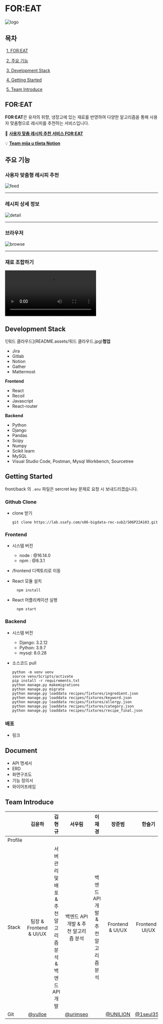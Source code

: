 # FOR:EAT

![logo](README.assets/logo.png)

## 목차

​	[1. FOR:EAT](#for:eat)

​	[2. 주요 기능](#주요-기능)

​	[3. Development Stack](#development-stack)

​	[4. Getting Started](#getting-started)

​	[5. Team Introduce](#team-introduce)



## FOR:EAT

**FOR:EAT**은 유저의 취향, 냉장고에 있는 재료를 반영하여 다양한 알고리즘을 통해 사용자 맞춤형으로 레시피를 추천하는 서비스입니다. 

🍴 [**사용자 맞춤 레시피 추천 서비스 FOR:EAT**](https://j6a103.p.ssafy.io/)

💡 [**Team mija u tlieta Notion**](https://www.notion.so/FOR-EAT-e294d1ecbda54887aa3d1930119d6e95)



## 주요 기능

### 사용자 맞춤형 레시피 추천

![feed](README.assets/feed.PNG)



<hr/>

### 레시피 상세 정보

![detail](README.assets/detail.PNG)

<hr/>

### 브라우저

![browse](README.assets/browse.PNG)

<hr/>

### 재료 조합하기

<video src="README.assets/bandicam 2022-04-05 16-31-52-554.mp4"></video>





## Development Stack

![워드 클라우드](README.assets/워드 클라우드.jpg)**협업**
- Jira
- Gitlab
- Notion
- Gather
- Mattermost

**Frontend**

- React
- Recoil
- Javascript
- React-router

**Backend**

- Python
- Django
- Pandas
- Scipy
- Numpy
- Scikit learn
- MySQL
- Visual Studio Code, Postman, Mysql Workbench, Sourcetree





## Getting Started

front/back 의 `.env` 파일은 sercret key 문제로 요청 시 보내드리겠습니다.

### **Github Clone**

- clone 받기

  ```
  git clone https://lab.ssafy.com/s06-bigdata-rec-sub2/S06P22A103.git
  ```

### **Frontend**

- 시스템 버전
    - node : @16.14.0
    - npm : @8.3.1
- /frontend 디렉토리로 이동
- React 모듈 설치
  
    ```
      npm install
    ```
    
- React 어플리케이션 실행
  
    ```
      npm start
    ```
    

### **Backend**

- 시스템 버전
    - Django: 3.2.12
    - Python: 3.9.7
    - mysql: 8.0.28
- 소스코드 pull
  
    ```
    python -m venv venv
    source venv/Scripts/activate
    pip install -r requirements.txt
    python manage.py makemigrations
    python manage.py migrate
    python manage.py loaddata recipes/fixtures/ingredient.json
    python manage.py loaddata recipes/fixtures/keyword.json
    python manage.py loaddata recipes/fixtures/allergy.json
    python manage.py loaddata recipes/fixtures/category.json
    python manage.py loaddata recipes/fixtures/recipe_final.json
    ```
    

### 배포

- 링크



## Document

- API 명세서
- ERD
- 화면구조도
- 기능 정의서
- 와이어프레임



## Team Introduce

|         |                김윤하                |                          김현규                          |                 서우림                 |                이재경                |                 장준범                  |                  한슬기                  |
| ------- | :----------------------------------: | :------------------------------------------------------: | :------------------------------------: | :----------------------------------: | :-------------------------------------: | :--------------------------------------: |
| Profile |                                      |                                                          |                                        |                                      |                                         |                                          |
| Stack   |       팀장 & Frontend & UI/UX        | 서버 관리 및 배포 & 추천 알고리즘 분석 & 백엔드 API 개발 |  백엔드 API 개발 & 추천 알고리즘 분석  | 백엔드 API 개발 & 추천 알고리즘 분석 |            Frontend & UI/UX             |             Frontend & UI/UX             |
| Git     | [@yulloe](https://github.com/yulloe) |                                                          | [@urimseo](https://github.com/urimseo) |                                      | [@UNILION](https://github.com/UNILION/) | [@1seul357](https://github.com/1seul357) |

